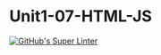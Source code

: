 # Unit1-07-HTML-JS
[![GitHub's Super Linter](https://github.com/ICS20-Programming-ShylaO/Unit1-07-HTML-JS/workflows/GitHub's%20Super%20Linter/badge.svg)](https://github.com/ICS20-Programming-ShylaO/Unit1-07-HTML-JS/actions)